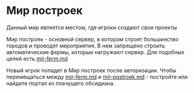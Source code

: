 # Мир построек



Данный мир является местом, где игроки создают свои проекты

Мир построек - основной сервер, в котором строят большинство городов и проводят мероприятия. В нем запрещено строить автоматические фермы, которые нагружают сервер. Для подобных целей есть [mir-ferm.md](mir-ferm.md "mention")

Новый игрок попадет в Мир построек после авторизации. Чтобы перемещаться между [mir-ferm.md](mir-ferm.md "mention") и [mir-postroek.md](mir-postroek.md "mention") - постройте или найдите портал из плачущего обсидиана.



